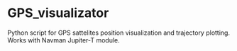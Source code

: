 # GPS_visualizator
Python script for GPS sattelites position visualization and trajectory plotting. Works with Navman Jupiter-T module.
